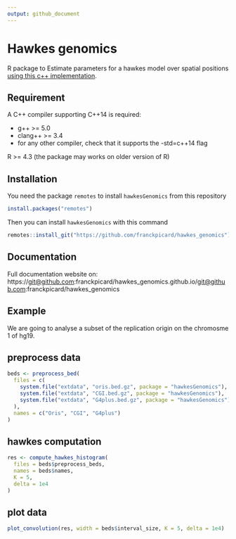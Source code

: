 ```yaml
---
output: github_document
---
```


<!-- README.md is generated from README.Rmd. Please edit that file -->



# Hawkes genomics

R package to Estimate parameters for a hawkes model over spatial positions [using this c++ implementation](https://github.com/fgindraud/hawkes/tree/master).

## Requirement

A C++ compiler supporting C++14 is required:

- g++ >= 5.0
- clang++ >= 3.4
- for any other compiler, check that it supports the -std=c++14 flag

R >= 4.3 (the package may works on older version of R)

## Installation

You need the package `remotes` to install `hawkesGenomics` from this repository

```r
install.packages("remotes")
```

Then you can install `hawkesGenomics` with this command

```r
remotes::install_git("https://github.com/franckpicard/hawkes_genomics")
```

## Documentation

Full documentation website on: https://git@github.com:franckpicard/hawkes_genomics.github.io/git@github.com:franckpicard/hawkes_genomics

## Example

We are going to analyse a subset of the replication origin on the chromosme 1
of hg19.

## preprocess data

```r
beds <- preprocess_bed(
  files = c(
    system.file("extdata", "oris.bed.gz", package = "hawkesGenomics"),
    system.file("extdata", "CGI.bed.gz", package = "hawkesGenomics"),
    system.file("extdata", "G4plus.bed.gz", package = "hawkesGenomics")
  ),
  names = c("Oris", "CGI", "G4plus")
)
```

## hawkes computation

```r
res <- compute_hawkes_histogram(
  files = beds$preprocess_beds,
  names = beds$names,
  K = 5,
  delta = 1e4
)
```

## plot data

```r
plot_convolution(res, width = beds$interval_size, K = 5, delta = 1e4)
```
